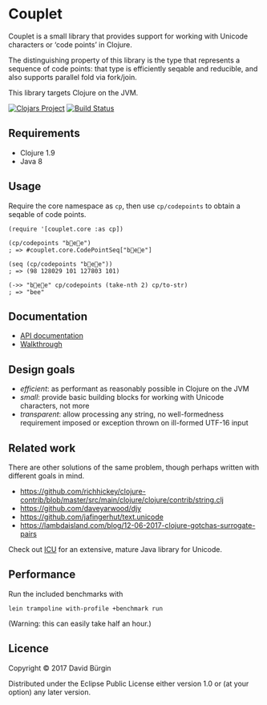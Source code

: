 # Couplet

Couplet is a small library that provides support for working with Unicode
characters or ‘code points’ in Clojure.

The distinguishing property of this library is the type that represents a
sequence of code points: that type is efficiently seqable and reducible, and
also supports parallel fold via fork/join.

This library targets Clojure on the JVM.

[![Clojars Project](https://img.shields.io/clojars/v/ch.gluet/couplet.svg)](https://clojars.org/ch.gluet/couplet)
[![Build Status](https://travis-ci.org/glts/couplet.svg?branch=master)](https://travis-ci.org/glts/couplet)

## Requirements

*   Clojure 1.9
*   Java 8

## Usage

Require the core namespace as `cp`, then use `cp/codepoints` to obtain a seqable
of code points.

    (require '[couplet.core :as cp])

    (cp/codepoints "b🐝e🌻e")
    ; => #couplet.core.CodePointSeq["b🐝e🌻e"]

    (seq (cp/codepoints "b🐝e🌻e"))
    ; => (98 128029 101 127803 101)

    (->> "b🐝e🌻e" cp/codepoints (take-nth 2) cp/to-str)
    ; => "bee"

## Documentation

*   [API documentation](https://glts.github.io/couplet/couplet.core.html)
*   [Walkthrough](https://github.com/glts/couplet/blob/master/example/walkthrough.clj)

## Design goals

*   *efficient*: as performant as reasonably possible in Clojure on the JVM
*   *small*: provide basic building blocks for working with Unicode characters,
    not more
*   *transparent*: allow processing any string, no well-formedness requirement
    imposed or exception thrown on ill-formed UTF-16 input

## Related work

There are other solutions of the same problem, though perhaps written with
different goals in mind.

*   https://github.com/richhickey/clojure-contrib/blob/master/src/main/clojure/clojure/contrib/string.clj
*   https://github.com/daveyarwood/djy
*   https://github.com/jafingerhut/text.unicode
*   https://lambdaisland.com/blog/12-06-2017-clojure-gotchas-surrogate-pairs

Check out [ICU](http://site.icu-project.org/) for an extensive, mature Java
library for Unicode.

## Performance

Run the included benchmarks with

    lein trampoline with-profile +benchmark run

(Warning: this can easily take half an hour.)

## Licence

Copyright © 2017 David Bürgin

Distributed under the Eclipse Public License either version 1.0 or (at your
option) any later version.
